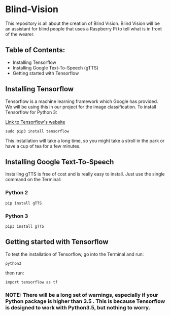 # Blind-Vision #

This repository is all about the creation of Blind Vision. Blind Vision will be an assistant for blind people that uses a Raspberry Pi to tell what is in front of the wearer.

## Table of Contents:  

* Installing Tensorflow                                  
* Installing Google Text-To-Speech (gTTS)
* Getting started with Tensorflow

## Installing Tensorflow ##

Tensorflow is a machine learning framework which Google has provided. We will be using this in our project for the image classification. To install Tensorflow for Python 3:

[Link to Tensorflow's website](http://tensorflow.org)

```
sudo pip3 install tensorflow 
```
This installation will take a long time, so you might take a stroll in the park or have a cup of tea for a few minutes.


## Installing Google Text-To-Speech ##

Installing gTTS is free of cost and is really easy to install. Just use the single command on the Terminal:

### Python 2 ###
```
pip install gTTS
```

### Python 3 ###

```
pip3 install gTTS
```

## Getting started with Tensorflow ##

To test the installation of Tensorflow, go into the Terminal and run:
```                                                   
python3
```
then run:
```
import tensorflow as tf
```

### NOTE: There will be a long set of warnings, especially if your Python package is higher than 3.5 . This is because Tensorflow is designed to work with Python3.5, but nothing to worry. ###
